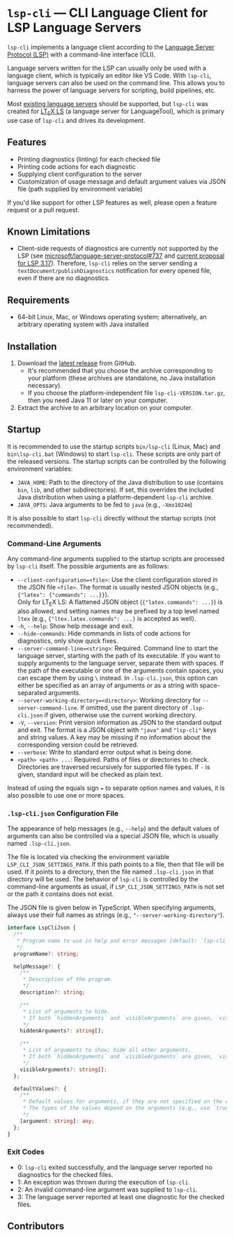 <!--
   - Copyright (C) 2021 Julian Valentin, lsp-cli Development Community
   -
   - This Source Code Form is subject to the terms of the Mozilla Public
   - License, v. 2.0. If a copy of the MPL was not distributed with this
   - file, You can obtain one at https://mozilla.org/MPL/2.0/.
   -->

# `lsp-cli` — CLI Language Client for LSP Language Servers

`lsp-cli` implements a language client according to the [Language Server Protocol (LSP)](https://microsoft.github.io/language-server-protocol/) with a command-line interface (CLI).

Language servers written for the LSP can usually only be used with a language client, which is typically an editor like VS Code. With `lsp-cli`, language servers can also be used on the command line. This allows you to harness the power of language servers for scripting, build pipelines, etc.

Most [existing language servers](https://microsoft.github.io/language-server-protocol/implementors/servers/) should be supported, but `lsp-cli` was created for [LT<sub>E</sub>X LS](https://github.com/valentjn/ltex-ls) (a language server for LanguageTool), which is primary use case of `lsp-cli` and drives its development.

## Features

- Printing diagnostics (linting) for each checked file
- Printing code actions for each diagnostic
- Supplying client configuration to the server
- Customization of usage message and default argument values via JSON file (path supplied by environment variable)

If you'd like support for other LSP features as well, please open a feature request or a pull request.

## Known Limitations

- Client-side requests of diagnostics are currently not supported by the LSP (see [microsoft/language-server-protocol#737](https://github.com/microsoft/language-server-protocol/issues/737) and [current proposal for LSP 3.17](https://github.com/microsoft/vscode-languageserver-node/blob/eba6a7308b21ab94bd412fbfa63e36964b6d82ad/protocol/src/common/proposed.diagnostics.md)). Therefore, `lsp-cli` relies on the server sending a `textDocument/publishDiagnostics` notification for every opened file, even if there are no diagnostics.

## Requirements

- 64-bit Linux, Mac, or Windows operating system; alternatively, an arbitrary operating system with Java installed

## Installation

1. Download the [latest release](https://github.com/valentjn/lsp-cli/releases/latest) from GitHub.
   - It's recommended that you choose the archive corresponding to your platform (these archives are standalone, no Java installation necessary).
   - If you choose the platform-independent file `lsp-cli-VERSION.tar.gz`, then you need Java 11 or later on your computer.
2. Extract the archive to an arbitrary location on your computer.

## Startup

It is recommended to use the startup scripts `bin/lsp-cli` (Linux, Mac) and `bin\lsp-cli.bat` (Windows) to start `lsp-cli`. These scripts are only part of the released versions. The startup scripts can be controlled by the following environment variables:

- `JAVA_HOME`: Path to the directory of the Java distribution to use (contains `bin`, `lib`, and other subdirectories). If set, this overrides the included Java distribution when using a platform-dependent `lsp-cli` archive.
- `JAVA_OPTS`: Java arguments to be fed to `java` (e.g., `-Xmx1024m`)

It is also possible to start `lsp-cli` directly without the startup scripts (not recommended).

### Command-Line Arguments

Any command-line arguments supplied to the startup scripts are processed by `lsp-cli` itself. The possible arguments are as follows:

- `--client-configuration=<file>`: Use the client configuration stored in the JSON file `<file>`. The format is usually nested JSON objects (e.g., `{"latex": {"commands": ...}}`).\
  Only for LT<sub>E</sub>X LS: A flattened JSON object (`{"latex.commands": ...}`) is also allowed, and setting names may be prefixed by a top level named `ltex` (e.g., `{"ltex.latex.commands": ...}` is accepted as well).
- `-h`, `--help`: Show help message and exit.
- `--hide-commands`: Hide commands in lists of code actions for diagnostics, only show quick fixes.
- `--server-command-line=<string>`: Required. Command line to start the language server, starting with the path of its executable. If you want to supply arguments to the language server, separate them with spaces. If the path of the executable or one of the arguments contain spaces, you can escape them by using `\` instead. In `.lsp-cli.json`, this option can either be specified as an array of arguments or as a string with space-separated arguments.
- `--server-working-directory=<directory>`: Working directory for `--server-command-line`. If omitted, use the parent directory of `.lsp-cli.json` if given, otherwise use the current working directory.
- `-V`, `--version`: Print version information as JSON to the standard output and exit. The format is a JSON object with `"java"` and `"lsp-cli"` keys and string values. A key may be missing if no information about the corresponding version could be retrieved.
- `--verbose`: Write to standard error output what is being done.
- `<path> <path> ...`: Required. Paths of files or directories to check. Directories are traversed recursively for supported file types. If `-` is given, standard input will be checked as plain text.

Instead of using the equals sign `=` to separate option names and values, it is also possible to use one or more spaces.

### `.lsp-cli.json` Configuration File

The appearance of help messages (e.g., `--help`) and the default values of arguments can also be controlled via a special JSON file, which is usually named `.lsp-cli.json`.

The file is located via checking the environment variable `LSP_CLI_JSON_SETTINGS_PATH`. If this path points to a file, then that file will be used. If it points to a directory, then the file named `.lsp-cli.json` in that directory will be used. The behavior of `lsp-cli` is controlled by the command-line arguments as usual, if `LSP_CLI_JSON_SETTINGS_PATH` is not set or the path it contains does not exist.

The JSON file is given below in TypeScript. When specifying arguments, always use their full names as strings (e.g., `"--server-working-directory"`).

```typescript
interface LspCliJson {
  /**
   * Program name to use in help and error messages (default: `lsp-cli`).
   */
  programName?: string;

  helpMessage?: {
    /**
     * Description of the program.
     */
    description?: string;

    /**
     * List of arguments to hide.
     * If both `hiddenArguments` and `visibleArguments` are given, `visibleArguments` wins.
     */
    hiddenArguments?: string[];

    /**
     * List of arguments to show; hide all other arguments.
     * If both `hiddenArguments` and `visibleArguments` are given, `visibleArguments` wins.
     */
    visibleArguments?: string[];
  };

  defaultValues?: {
    /**
     * Default values for arguments, if they are not specified on the command line.
     * The types of the values depend on the arguments (e.g., use `true` for Boolean flags).
     */
    [argument: string]: any;
  };
}
```

### Exit Codes

- 0: `lsp-cli` exited successfully, and the language server reported no diagnostics for the checked files.
- 1: An exception was thrown during the execution of `lsp-cli`.
- 2: An invalid command-line argument was supplied to `lsp-cli`.
- 3: The language server reported at least one diagnostic for the checked files.

## Contributors

<!-- ALL-CONTRIBUTORS-LIST:START - Do not remove or modify this section -->
<!-- prettier-ignore-start -->
<!-- markdownlint-disable -->

<!-- markdownlint-restore -->
<!-- prettier-ignore-end -->

<!-- ALL-CONTRIBUTORS-LIST:END -->

